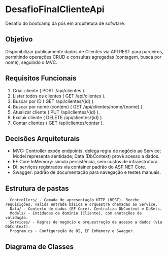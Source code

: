 # DesafioFinalClienteApi
Desafio do bootcamp da pós em arquitetura de sofwtare.

## Objetivo
Disponibilizar publicamente dados de Clientes via API REST para parceiros, permitindo operações CRUD e consultas agregadas (contagem, busca por nome), seguindo o MVC.

## Requisitos Funcionais
1. Criar cliente ( POST /api/clientes ).
2. Listar todos os clientes ( GET /api/clientes ).
3. Buscar por ID ( GET /api/clientes/{id} ).
4. Buscar por nome (contém) ( GET /api/clientes/nome/{nome} ).
5. Atualizar cliente ( PUT /api/clientes/{id} ).
6. Excluir cliente ( DELETE /api/clientes/{id} ).
7. Contar clientes ( GET /api/clientes/contar ).

## Decisões Arquiteturais
- MVC: Controller expõe endpoints, delega regra de negócio ao Service; Model representa aentidade; Data (DbContext) provê acesso a dados.
- EF Core InMemory: simula persistência, sem custos de infraestrutura.
- DI: serviços registrados via container padrão do ASP.NET Core.
- Swagger: padrão de documentação para navegação e testes manuais.

## Estrutura de pastas
```
  Controllers/ - Camada de apresentação HTTP (REST). Recebe requisições, valida entrada básica e orquestra chamadas ao Service.
  Data/ - Contexto de dados (EF Core). Centraliza DbContext e DbSets.
  Models/ - Entidades de domínio (Cliente), com anotações de validação.
  Services/ - Regras de negócio e orquestração de acesso a dados (via DbContext).
  Program.cs - Configuração de DI, EF InMemory e Swagger.
```
## Diagrama de Classes
